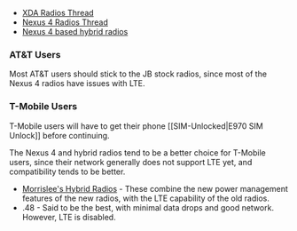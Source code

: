 * [XDA Radios Thread](http://forum.xda-developers.com/showthread.php?t=2270319)
* [Nexus 4 Radios Thread](http://forum.xda-developers.com/showthread.php?t=2087227)
* [Nexus 4 based hybrid radios](http://forum.xda-developers.com/showthread.php?t=2412052)

### AT&T Users

Most AT&T users should stick to the JB stock radios, since most of the Nexus 4 radios have issues with LTE.

### T-Mobile Users

T-Mobile users will have to get their phone [[SIM-Unlocked|E970 SIM Unlock]] before continuing.

The Nexus 4 and hybrid radios tend to be a better choice for T-Mobile users, since their network generally does not support LTE yet, and compatibility tends to be better.

* [Morrislee's Hybrid Radios](http://forum.xda-developers.com/showthread.php?t=2412052) - These combine the new power management features of the new radios, with the LTE capability of the old radios.
* .48 - Said to be the best, with minimal data drops and good network. However, LTE is disabled.